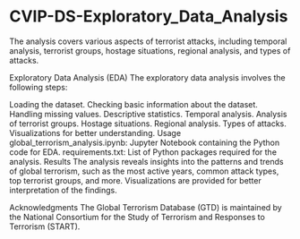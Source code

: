 # CVIP-DS-Exploratory_Data_Analysis
The analysis covers various aspects of terrorist attacks, including temporal analysis, terrorist groups, hostage situations, regional analysis, and types of attacks.

Exploratory Data Analysis (EDA)
The exploratory data analysis involves the following steps:

Loading the dataset.
Checking basic information about the dataset.
Handling missing values.
Descriptive statistics.
Temporal analysis.
Analysis of terrorist groups.
Hostage situations.
Regional analysis.
Types of attacks.
Visualizations for better understanding.
Usage
global_terrorism_analysis.ipynb: Jupyter Notebook containing the Python code for EDA.
requirements.txt: List of Python packages required for the analysis.
Results
The analysis reveals insights into the patterns and trends of global terrorism, such as the most active years, common attack types, top terrorist groups, and more. Visualizations are provided for better interpretation of the findings.

Acknowledgments
The Global Terrorism Database (GTD) is maintained by the National Consortium for the Study of Terrorism and Responses to Terrorism (START).
